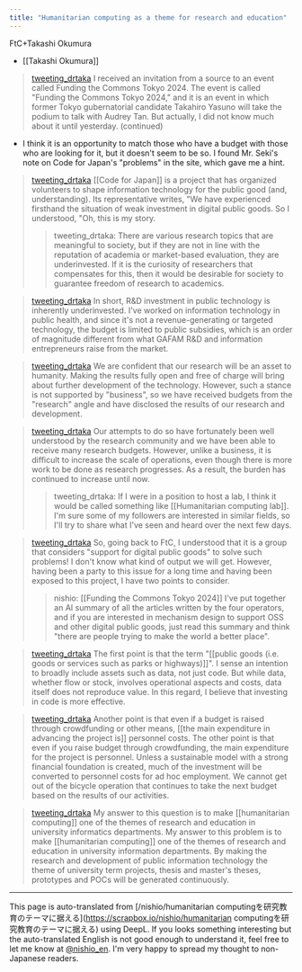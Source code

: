 ```yaml
---
title: "Humanitarian computing as a theme for research and education"
---
```


FtC+Takashi Okumura
- [[Takashi Okumura]]

> [tweeting_drtaka](https://x.com/tweeting_drtaka/status/1813405110208549170) I received an invitation from a source to an event called Funding the Commons Tokyo 2024. The event is called "Funding the Commons Tokyo 2024," and it is an event in which former Tokyo gubernatorial candidate Takahiro Yasuno will take the podium to talk with Audrey Tan. But actually, I did not know much about it until yesterday. (continued)

- I think it is an opportunity to match those who have a budget with those who are looking for it, but it doesn't seem to be so. I found Mr. Seki's note on Code for Japan's "problems" in the site, which gave me a hint.

> [tweeting_drtaka](https://x.com/tweeting_drtaka/status/1813407287672991925) [[Code for Japan]] is a project that has organized volunteers to shape information technology for the public good (and, understanding). Its representative writes, "We have experienced firsthand the situation of weak investment in digital public goods. So I understood, "Oh, this is my story.
>  >tweeting_drtaka: There are various research topics that are meaningful to society, but if they are not in line with the reputation of academia or market-based evaluation, they are underinvested. If it is the curiosity of researchers that compensates for this, then it would be desirable for society to guarantee freedom of research to academics.

> [tweeting_drtaka](https://x.com/tweeting_drtaka/status/1813408642810679302) In short, R&D investment in public technology is inherently underinvested. I've worked on information technology in public health, and since it's not a revenue-generating or targeted technology, the budget is limited to public subsidies, which is an order of magnitude different from what GAFAM R&D and information entrepreneurs raise from the market.

> [tweeting_drtaka](https://x.com/tweeting_drtaka/status/1813410694676754447) We are confident that our research will be an asset to humanity. Making the results fully open and free of charge will bring about further development of the technology.
>  However, such a stance is not supported by "business", so we have received budgets from the "research" angle and have disclosed the results of our research and development.

> [tweeting_drtaka](https://x.com/tweeting_drtaka/status/1813412599792562641) Our attempts to do so have fortunately been well understood by the research community and we have been able to receive many research budgets. However, unlike a business, it is difficult to increase the scale of operations, even though there is more work to be done as research progresses. As a result, the burden has continued to increase until now.
>  >tweeting_drtaka: If I were in a position to host a lab, I think it would be called something like [[Humanitarian computing lab]]. I'm sure some of my followers are interested in similar fields, so I'll try to share what I've seen and heard over the next few days.

> [tweeting_drtaka](https://x.com/tweeting_drtaka/status/1813414287924432910) So, going back to FtC, I understood that it is a group that considers "support for digital public goods" to solve such problems!
>  I don't know what kind of output we will get. However, having been a party to this issue for a long time and having been exposed to this project, I have two points to consider.
>  >nishio: [[Funding the Commons Tokyo 2024]]
>  I've put together an AI summary of all the articles written by the four operators, and if you are interested in mechanism design to support OSS and other digital public goods, just read this summary and think "there are people trying to make the world a better place".

> [tweeting_drtaka](https://x.com/tweeting_drtaka/status/1813426652745187458) The first point is that the term "[[public goods (i.e. goods or services such as parks or highways)]]". I sense an intention to broadly include assets such as data, not just code. But while data, whether flow or stock, involves operational aspects and costs, data itself does not reproduce value. In this regard, I believe that investing in code is more effective.


> [tweeting_drtaka](https://x.com/tweeting_drtaka/status/1813428299848425540) Another point is that even if a budget is raised through crowdfunding or other means, [[the main expenditure in advancing the project is]] personnel costs. The other point is that even if you raise budget through crowdfunding, the main expenditure for the project is personnel. Unless a sustainable model with a strong financial foundation is created, much of the investment will be converted to personnel costs for ad hoc employment. We cannot get out of the bicycle operation that continues to take the next budget based on the results of our activities.

> [tweeting_drtaka](https://x.com/tweeting_drtaka/status/1813429289498595519) My answer to this question is to make [[humanitarian computing]] one of the themes of research and education in university informatics departments. My answer to this problem is to make [[humanitarian computing]] one of the themes of research and education in university information departments. By making the research and development of public information technology the theme of university term projects, thesis and master's theses, prototypes and POCs will be generated continuously.


---
This page is auto-translated from [/nishio/humanitarian computingを研究教育のテーマに据える](https://scrapbox.io/nishio/humanitarian computingを研究教育のテーマに据える) using DeepL. If you looks something interesting but the auto-translated English is not good enough to understand it, feel free to let me know at [@nishio_en](https://twitter.com/nishio_en). I'm very happy to spread my thought to non-Japanese readers.